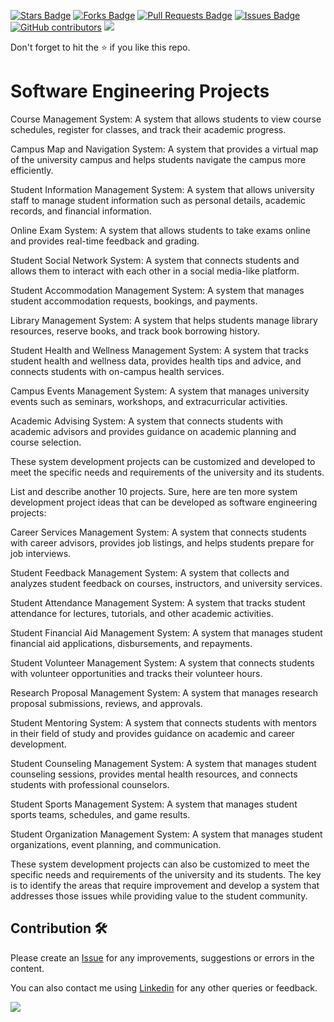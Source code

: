 <a href="https://github.com/drshahizan/software-engineering/stargazers"><img src="https://img.shields.io/github/stars/drshahizan/software-engineering" alt="Stars Badge"/></a>
<a href="https://github.com/drshahizan/software-engineering/network/members"><img src="https://img.shields.io/github/forks/drshahizan/software-engineering" alt="Forks Badge"/></a>
<a href="https://github.com/drshahizan/software-engineering/pulls"><img src="https://img.shields.io/github/issues-pr/drshahizan/software-engineering" alt="Pull Requests Badge"/></a>
<a href="https://github.com/drshahizan/software-engineering/issues"><img src="https://img.shields.io/github/issues/drshahizan/software-engineering" alt="Issues Badge"/></a>
<a href="https://github.com/drshahizan/software-engineering/graphs/contributors"><img alt="GitHub contributors" src="https://img.shields.io/github/contributors/drshahizan/software-engineering?color=2b9348"></a>
![](https://visitor-badge.glitch.me/badge?page_id=drshahizan/software-engineering)

Don't forget to hit the :star: if you like this repo.

# Software Engineering Projects

Course Management System: A system that allows students to view course schedules, register for classes, and track their academic progress.

Campus Map and Navigation System: A system that provides a virtual map of the university campus and helps students navigate the campus more efficiently.

Student Information Management System: A system that allows university staff to manage student information such as personal details, academic records, and financial information.

Online Exam System: A system that allows students to take exams online and provides real-time feedback and grading.

Student Social Network System: A system that connects students and allows them to interact with each other in a social media-like platform.

Student Accommodation Management System: A system that manages student accommodation requests, bookings, and payments.

Library Management System: A system that helps students manage library resources, reserve books, and track book borrowing history.

Student Health and Wellness Management System: A system that tracks student health and wellness data, provides health tips and advice, and connects students with on-campus health services.

Campus Events Management System: A system that manages university events such as seminars, workshops, and extracurricular activities.

Academic Advising System: A system that connects students with academic advisors and provides guidance on academic planning and course selection.

These system development projects can be customized and developed to meet the specific needs and requirements of the university and its students.




List and describe another 10 projects.
Sure, here are ten more system development project ideas that can be developed as software engineering projects:

Career Services Management System: A system that connects students with career advisors, provides job listings, and helps students prepare for job interviews.

Student Feedback Management System: A system that collects and analyzes student feedback on courses, instructors, and university services.

Student Attendance Management System: A system that tracks student attendance for lectures, tutorials, and other academic activities.

Student Financial Aid Management System: A system that manages student financial aid applications, disbursements, and repayments.

Student Volunteer Management System: A system that connects students with volunteer opportunities and tracks their volunteer hours.

Research Proposal Management System: A system that manages research proposal submissions, reviews, and approvals.

Student Mentoring System: A system that connects students with mentors in their field of study and provides guidance on academic and career development.

Student Counseling Management System: A system that manages student counseling sessions, provides mental health resources, and connects students with professional counselors.

Student Sports Management System: A system that manages student sports teams, schedules, and game results.

Student Organization Management System: A system that manages student organizations, event planning, and communication.

These system development projects can also be customized to meet the specific needs and requirements of the university and its students. The key is to identify the areas that require improvement and develop a system that addresses those issues while providing value to the student community.

## Contribution 🛠️
Please create an [Issue](https://github.com/drshahizan/software-engineering/issues) for any improvements, suggestions or errors in the content.

You can also contact me using [Linkedin](https://www.linkedin.com/in/drshahizan/) for any other queries or feedback.

![](https://visitor-badge.glitch.me/badge?page_id=drshahizan)


